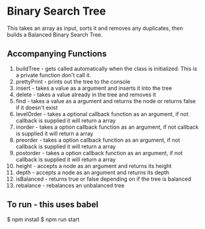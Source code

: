 # Binary Search Tree
This takes an array as input, sorts it and removes any duplicates, then builds a Balanced Binary Search Tree.

## Accompanying Functions 
1. buildTree - gets called automatically when the class is initialized. This is a private function don't call it.
2. prettyPrint - prints out the tree to the console
3. insert - takes a value as a argument and inserts it into the tree
4. delete - takes a value already in the tree and removes it
5. find - takes a value as a argument and returns the node or returns false if it doesn't exist
6. levelOrder - takes a optional callback function as an argument, if not callback is supplied it will return a array
7. inorder - takes a option callback function as an argument, if not callback is supplied it will return a array
8. preorder - takes a option callback function as an argument, if not callback is supplied it will return a array
9. postorder - takes a option callback function as an argument, if not callback is supplied it will return a array
10. height - accepts a node as an argument and returns its height
11. depth - accepts a node as an argument and returns its depth
12. isBalanced - returns true or false depending on if the tree is balanced
13. rebalance - rebalances an unbalanced tree

## To run - this uses babel
$ npm install
$ npm run start 
